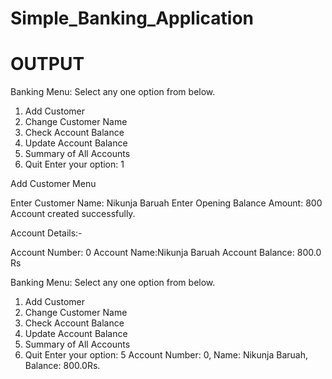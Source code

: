 # Simple_Banking_Application
# OUTPUT
Banking Menu:
Select any one option from below.
1) Add Customer
2) Change Customer Name
3) Check Account Balance
4) Update Account Balance
5) Summary of All Accounts
6) Quit
Enter your option: 1

Add Customer Menu

Enter Customer Name: Nikunja Baruah
Enter Opening Balance Amount: 800
Account created successfully.

Account Details:-

Account Number: 0
Account Name:Nikunja Baruah
Account Balance: 800.0 Rs

Banking Menu:
Select any one option from below.
1) Add Customer
2) Change Customer Name
3) Check Account Balance
4) Update Account Balance
5) Summary of All Accounts
6) Quit
Enter your option: 5
Account Number: 0, Name: Nikunja Baruah, Balance: 800.0Rs.

